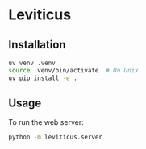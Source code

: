 # Leviticus

## Installation

```bash
uv venv .venv
source .venv/bin/activate  # On Unix
uv pip install -e .
```

## Usage

To run the web server:

```bash
python -m leviticus.server
```
